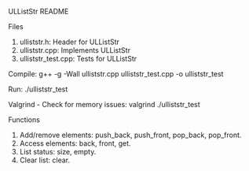 ULListStr README

Files
1. ulliststr.h: Header for ULListStr
2. ulliststr.cpp: Implements ULListStr
3. ulliststr_test.cpp: Tests for ULListStr

Compile:
g++ -g -Wall ulliststr.cpp ulliststr_test.cpp -o ulliststr_test

Run:
./ulliststr_test

Valgrind - Check for memory issues:
valgrind ./ulliststr_test

Functions
1. Add/remove elements: push_back, push_front, pop_back, pop_front.
2. Access elements: back, front, get.
3. List status: size, empty.
4. Clear list: clear.